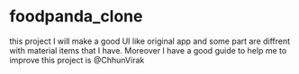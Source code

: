 # foodpanda_clone
 this project I will make a good UI like original app and some part are diffrent with material items that I have. Moreover I have a good guide to help me to improve this project is @ChhunVirak
